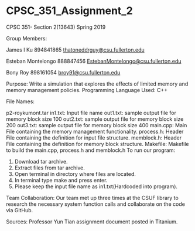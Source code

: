 # CPSC_351_Assignment_2
CPSC 351- Section 2(13643) Spring 2019

Group Members:

James I Ku
894841865
thatoneddrguy@csu.fullerton.edu

Esteban Montelongo
888847456
EstebanMontelongo@csu.fullerton.edu

Bony Roy
898161054
broy91@csu.fullerton.edu

Purpose: Write a simulation that explores the effects of limited memory and memory management policies.
Programming Language Used: C++


File Names:

p2-roykumont.tar
in1.txt: Input file name
out1.txt: sample output file for memory block size 100
out2.txt: sample output file for memory block size 200
out3.txt: sample output file for memory block size 400
main.cpp: Main File containing the memory management functionality.
process.h: Header File containing the definition for input file structure.
memblock.h: Header File containing the definition for memory block structure.
Makefile: Makefile to build the main.cpp, process.h and memblock.h
To run our program:

1. Download tar archive.
2. Extract files from tar archive.
3. Open terminal in directory where files are located.
4. In terminal type make and press enter.
5. Please keep the input file name as in1.txt(Hardcoded into program).

Team Collaboration: Our team met up three times at the CSUF library to research the necessary system function calls and collaborate on the code via GitHub.

Sources: Professor Yun Tian assignment document posted in Titanium.

